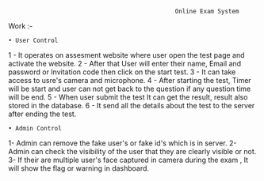 
                                                   Online Exam System

Work :-
    
    • User Control
 
1 - It operates on assesment website where user open the test page and activate the website.
2 - After that User will enter their name, Email and password or Invitation code then click on the start test.
3 - It can take access to usre's camera and microphone.
4 - After starting the test, Timer will be start and user can not get back to the question if any question time will be end. 
5 - When user submit the test It can get the result, result also stored in the database.
6 - It send all the details about the test to the server after ending the test.

    • Admin Control

1- Admin can remove the fake user's or fake id's which is in server.
2- Admin can check the visibility of the user that they are clearly visible or not.
3- If their are multiple user's face captured in camera during the exam , It will show the flag or warning in dashboard.


